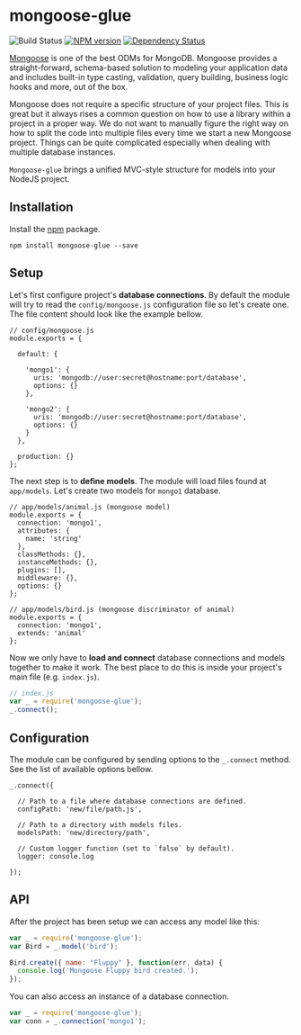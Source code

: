 # mongoose-glue

![Build Status](https://travis-ci.org/xpepermint/mongoose-glue.svg?branch=master)&nbsp;[![NPM version](https://badge.fury.io/js/mongoose-glue.svg)](http://badge.fury.io/js/mongoose-glue)&nbsp;[![Dependency Status](https://gemnasium.com/xpepermint/mongoose-glue.svg)](https://gemnasium.com/xpepermint/mongoose-glue)

[Mongoose](http://mongoosejs.com/) is one of the best ODMs for MongoDB. Mongoose provides a straight-forward, schema-based solution to modeling your application data and includes built-in type casting, validation, query building, business logic hooks and more, out of the box.

Mongoose does not require a specific structure of your project files. This is great but it always rises a common question on how to use a library within a project in a proper way. We do not want to manually figure the right way on how to split the code into multiple files every time we start a new Mongoose project. Things can be quite complicated especially when dealing with multiple database instances.

`Mongoose-glue` brings a unified MVC-style structure for models into your NodeJS project.

## Installation

Install the [npm](https://www.npmjs.org/package/mongoose-glue) package.

```
npm install mongoose-glue --save
```

## Setup

Let's first configure project's **database connections**. By default the module will try to read the `config/mongoose.js` configuration file so let's create one. The file content should look like the example bellow.

```
// config/mongoose.js
module.exports = {

  default: {

    'mongo1': {
      uris: 'mongodb://user:secret@hostname:port/database',
      options: {}
    },

    'mongo2': {
      uris: 'mongodb://user:secret@hostname:port/database',
      options: {}
    }
  },

  production: {}
};
```

The next step is to **define models**. The module will load files found at `app/models`. Let's create two models for `mongo1` database.

```
// app/models/animal.js (mongoose model)
module.exports = {
  connection: 'mongo1',
  attributes: {
    name: 'string'
  },
  classMethods: {},
  instanceMethods: {},
  plugins: [],
  middleware: {},
  options: {}
};
```
```
// app/models/bird.js (mongoose discriminator of animal)
module.exports = {
  connection: 'mongo1',
  extends: 'animal'
};
```

Now we only have to **load and connect** database connections and models together to make it work. The best place to do this is inside your project's main file (e.g. `index.js`).

```js
// index.js
var _ = require('mongoose-glue');
_.connect();
```

## Configuration

The module can be configured by sending options to the `_.connect` method. See the list of available options bellow.

```
_.connect({

  // Path to a file where database connections are defined.
  configPath: 'new/file/path.js',

  // Path to a directory with models files.
  modelsPath: 'new/directory/path',

  // Custom logger function (set to `false` by default).
  logger: console.log

});
```

## API

After the project has been setup we can access any model like this:

```js
var _ = require('mongoose-glue');
var Bird = _.model('bird');

Bird.create({ name: "Fluppy" }, function(err, data) {
  console.log('Mongoose Fluppy bird created.');
});
```

You can also access an instance of a database connection.

```js
var _ = require('mongoose-glue');
var conn = _.connection('mongo1');
```
